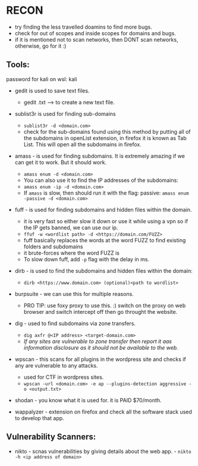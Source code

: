 # RECON
- try finding the less travelled doamins to find more bugs.
- check for out of scopes and inside scopes for domains and bugs.
- if it is mentioned not to scan networks, then DONT scan networks, otherwise, go for it :)

## Tools:
password for kali on wsl: kali
- gedit is used to save text files.
    - gedit <filename>.txt --> to create a new text file.
- sublist3r is used for finding sub-domains
    - `sublist3r -d <domain.com>`
    - check for the sub-domains found using this method by putting all of the subdomains in openList extension, in firefox it is known as Tab List. This will open all the subdomains in firefox.
- amass - is used for finding subdomains. It is extremely amazing if we can get it to work. But it should work.
    - `amass enum -d <domain.com>`
    - You can also use it to find the IP addresses of the subdomains:
    - `amass enum -ip -d <domain.com>`
    - If `amass` is slow, then should run it with the flag: passive:
        `amass enum -passive -d <domain.com>`
- fuff - is used for finding subdomains and hidden files within the domain.
    - it is very fast so either slow it down or use it while using a vpn so if the IP gets banned, we can use our ip.
    - `ffuf -w <wordlist path> -d <https://domain.com/FUZZ>`
    - fuff basically replaces the words at the word FUZZ to find existing folders and subdomains
    - it brute-forces where the word FUZZ is
    - To slow down fuff, add `-p` flag with the delay in ms.
- dirb - is used to find the subdomains and hidden files within the domain:
    - `dirb <https://www.domain.com> (optional)<path to wordlist>`
- burpsuite - we can use this for multiple reasons.
    - PRO TIP: use foxy proxy to use this. :)
    switch on the proxy on web browser and switch intercept off then go throught the website.
- dig - used to find subdomains via zone transfers.
    - `dig axfr @<IP address> <target-domain.com>`
    - *If any sites are vulnerable to zone transfer then report it aas information disclosure as it should not be available to the web.*

- wpscan - this scans for all plugins in the wordpress site and checks if any are vulnerable to any attacks.
    - used for CTF in wordpress sites.
    - `wpscan -url <domain.com> -e ap --plugins-detection aggressive -o <output.txt>`
- shodan - you know what it is used for. it is PAID $70/month.
- wappalyzer - extension on firefox and check all the software stack used to develop that app.
## Vulnerability Scanners:
- nikto - scnas vulnerabilities by giving details about the web app.
        - `nikto -h <ip address of domain>`

